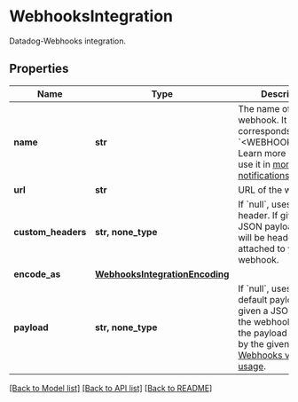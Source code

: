 # WebhooksIntegration

Datadog-Webhooks integration.

## Properties
Name | Type | Description | Notes
------------ | ------------- | ------------- | -------------
**name** | **str** | The name of the webhook. It corresponds with &#x60;&lt;WEBHOOK_NAME&gt;&#x60;. Learn more on how to use it in [monitor notifications](https://docs.datadoghq.com/monitors/notifications). | 
**url** | **str** | URL of the webhook. | 
**custom_headers** | **str, none_type** | If &#x60;null&#x60;, uses no header. If given a JSON payload, these will be headers attached to your webhook. | [optional] 
**encode_as** | [**WebhooksIntegrationEncoding**](WebhooksIntegrationEncoding.md) |  | [optional] 
**payload** | **str, none_type** | If &#x60;null&#x60;, uses the default payload. If given a JSON payload, the webhook returns the payload specified by the given payload. [Webhooks variable usage](https://docs.datadoghq.com/integrations/webhooks/#usage). | [optional] 

[[Back to Model list]](README.md#documentation-for-models) [[Back to API list]](README.md#documentation-for-api-endpoints) [[Back to README]](README.md)


